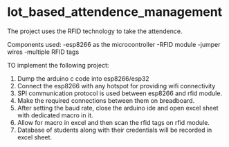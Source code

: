 # Iot_based_attendence_management

The project uses the RFID technology to take the attendence.
 
Components used: 
-esp8266 as the microcontroller
-RFID module 
-jumper wires
-multiple RFID tags

TO implement the following project:
1) Dump the arduino c code into esp8266/esp32
2) Connect the esp8266 with any hotspot for providing wifi connectivity
3) SPI communication protocol is used between esp8266 and rfid module.
4) Make the required connections between them on breadboard.
5) After setting the baud rate, close the arduino ide and open excel sheet with dedicated macro in it.
6) Allow for macro in excel and then scan the rfid tags on rfid module.
7) Database of students along with their credentials will be recorded in excel sheet.  
